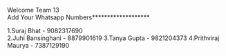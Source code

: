 Welcome Team 13  
Add Your Whatsapp Numbers*******************  

1.Suraj Bhat - 9082317690  
2.Juhi Bansinghani - 8879901619
3.Tanya Gupta - 9821204373
4.Prithviraj Maurya - 7387129190

